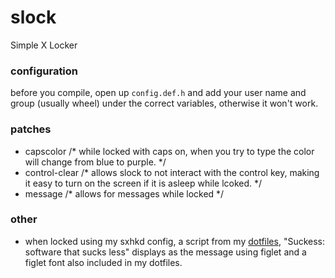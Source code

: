 # slock
Simple X Locker
### configuration
before you compile, open up `config.def.h` and add your user name and group (usually wheel) under the correct variables, otherwise it won't work.
### patches
  - capscolor /* while locked with caps on, when you try to type the color will change from blue to purple. */
  - control-clear /* allows slock to not interact with the control key, making it easy to turn on the screen if it is asleep while lcoked. */
  - message /* allows for messages while locked */
### other
  - when locked using my sxhkd config, a script from my [dotfiles](https://www.github.com/LordRusk/dotfiles), "Suckess: software that sucks less" displays as the message using figlet and a figlet font also included in my dotfiles.
